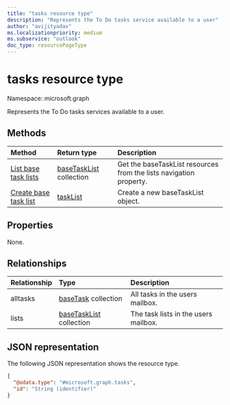 ```yaml
---
title: "tasks resource type"
description: "Represents the To Do tasks service available to a user"
author: "avijityadav"
ms.localizationpriority: medium
ms.subservice: "outlook"
doc_type: resourcePageType
---
```


# tasks resource type

Namespace: microsoft.graph

Represents the To Do tasks services available to a user.

## Methods
|Method|Return type|Description|
|:---|:---|:---|
|[List base task lists](../api/tasks-list-lists.md)|[baseTaskList](../resources/basetasklist.md) collection|Get the baseTaskList resources from the lists navigation property.|
|[Create base task list](../api/tasks-post-lists.md)|[taskList](../resources/basetasklist.md)|Create a new baseTaskList object.|

## Properties
None.

## Relationships
|Relationship|Type|Description|
|:---|:---|:---|
|alltasks|[baseTask](../resources/basetask.md) collection|All tasks in the users mailbox.|
|lists|[baseTaskList](../resources/basetasklist.md) collection|The task lists in the users mailbox.|

## JSON representation
The following JSON representation shows the resource type.
<!-- {
  "blockType": "resource",
  "keyProperty": "id",
  "@odata.type": "microsoft.graph.tasks",
  "openType": false,
  "baseType": "microsoft.graph.entity"
}
-->
``` json
{
  "@odata.type": "#microsoft.graph.tasks",
  "id": "String (identifier)"
}
```

